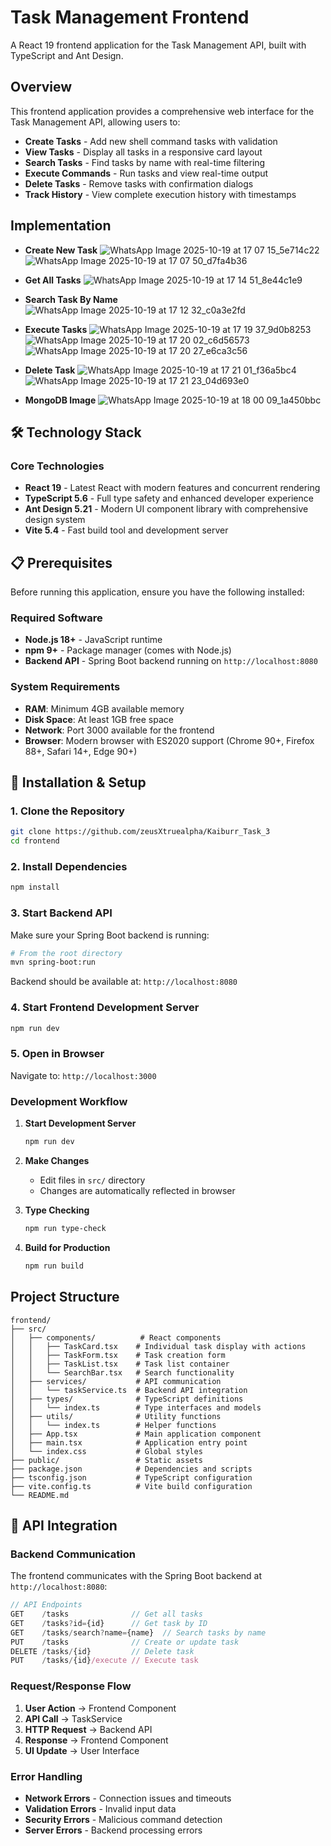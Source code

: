 # Task Management Frontend

A React 19 frontend application for the Task Management API, built with TypeScript and Ant Design. 


## Overview

This frontend application provides a comprehensive web interface for the Task Management API, allowing users to:

- **Create Tasks** - Add new shell command tasks with validation
- **View Tasks** - Display all tasks in a responsive card layout
- **Search Tasks** - Find tasks by name with real-time filtering
- **Execute Commands** - Run tasks and view real-time output
- **Delete Tasks** - Remove tasks with confirmation dialogs
- **Track History** - View complete execution history with timestamps


## Implementation

- **Create New Task**
 ![WhatsApp Image 2025-10-19 at 17 07 15_5e714c22](https://github.com/user-attachments/assets/41b865ca-a037-4ae1-a12e-00e0fb8c0a8d)
 ![WhatsApp Image 2025-10-19 at 17 07 50_d7fa4b36](https://github.com/user-attachments/assets/4e89f643-0750-42a1-ba3c-99372fe9d944)
  
- **Get All Tasks**
 ![WhatsApp Image 2025-10-19 at 17 14 51_8e44c1e9](https://github.com/user-attachments/assets/7b4af334-c737-4518-bffc-1644fae2d641)

- **Search Task By Name**
 ![WhatsApp Image 2025-10-19 at 17 12 32_c0a3e2fd](https://github.com/user-attachments/assets/fddd796a-af5b-4c67-9192-423328cc01a3)

- **Execute Tasks**
 ![WhatsApp Image 2025-10-19 at 17 19 37_9d0b8253](https://github.com/user-attachments/assets/426df8e4-45ed-414c-acbc-009e8017f4f8)
 ![WhatsApp Image 2025-10-19 at 17 20 02_c6d56573](https://github.com/user-attachments/assets/7bca2fe1-47a8-4f96-847c-e0b794005698)
 ![WhatsApp Image 2025-10-19 at 17 20 27_e6ca3c56](https://github.com/user-attachments/assets/f64ba5f3-bb44-4898-993c-53a0a7f34243)

- **Delete Task**
 ![WhatsApp Image 2025-10-19 at 17 21 01_f36a5bc4](https://github.com/user-attachments/assets/8757c38f-a659-4181-b975-d65ed25c472c)
 ![WhatsApp Image 2025-10-19 at 17 21 23_04d693e0](https://github.com/user-attachments/assets/2087fdfa-c5c5-45db-a790-e39003cb55f0)

- **MongoDB Image**
 ![WhatsApp Image 2025-10-19 at 18 00 09_1a450bbc](https://github.com/user-attachments/assets/8f25b1a0-054b-411a-a099-19c643012c93)



## 🛠️ Technology Stack

### **Core Technologies**
- **React 19** - Latest React with modern features and concurrent rendering
- **TypeScript 5.6** - Full type safety and enhanced developer experience
- **Ant Design 5.21** - Modern UI component library with comprehensive design system
- **Vite 5.4** - Fast build tool and development server


## 📋 Prerequisites

Before running this application, ensure you have the following installed:

### **Required Software**
- **Node.js 18+** - JavaScript runtime
- **npm 9+** - Package manager (comes with Node.js)
- **Backend API** - Spring Boot backend running on `http://localhost:8080`

### **System Requirements**
- **RAM**: Minimum 4GB available memory
- **Disk Space**: At least 1GB free space
- **Network**: Port 3000 available for the frontend
- **Browser**: Modern browser with ES2020 support (Chrome 90+, Firefox 88+, Safari 14+, Edge 90+)

## 🚀 Installation & Setup

### **1. Clone the Repository**
```bash
git clone https://github.com/zeusXtruealpha/Kaiburr_Task_3
cd frontend
```

### **2. Install Dependencies**
```bash
npm install
```

### **3. Start Backend API**
Make sure your Spring Boot backend is running:
```bash
# From the root directory
mvn spring-boot:run
```
Backend should be available at: `http://localhost:8080`

### **4. Start Frontend Development Server**
```bash
npm run dev
```

### **5. Open in Browser**
Navigate to: `http://localhost:3000`


### **Development Workflow**

1. **Start Development Server**
   ```bash
   npm run dev
   ```

2. **Make Changes**
   - Edit files in `src/` directory
   - Changes are automatically reflected in browser

3. **Type Checking**
   ```bash
   npm run type-check
   ```

4. **Build for Production**
   ```bash
   npm run build
   ```


## Project Structure

```
frontend/
├── src/
│   ├── components/          # React components
│   │   ├── TaskCard.tsx    # Individual task display with actions
│   │   ├── TaskForm.tsx    # Task creation form
│   │   ├── TaskList.tsx    # Task list container
│   │   └── SearchBar.tsx   # Search functionality
│   ├── services/           # API communication
│   │   └── taskService.ts  # Backend API integration
│   ├── types/              # TypeScript definitions
│   │   └── index.ts        # Type interfaces and models
│   ├── utils/              # Utility functions
│   │   └── index.ts        # Helper functions
│   ├── App.tsx             # Main application component
│   ├── main.tsx            # Application entry point
│   └── index.css           # Global styles
├── public/                 # Static assets
├── package.json            # Dependencies and scripts
├── tsconfig.json           # TypeScript configuration
├── vite.config.ts          # Vite build configuration     
└── README.md              
```


## 🔄 API Integration

### **Backend Communication**

The frontend communicates with the Spring Boot backend at `http://localhost:8080`:

```typescript
// API Endpoints
GET    /tasks              // Get all tasks
GET    /tasks?id={id}      // Get task by ID
GET    /tasks/search?name={name}  // Search tasks by name
PUT    /tasks              // Create or update task
DELETE /tasks/{id}         // Delete task
PUT    /tasks/{id}/execute // Execute task
```

### **Request/Response Flow**

1. **User Action** → Frontend Component
2. **API Call** → TaskService
3. **HTTP Request** → Backend API
4. **Response** → Frontend Component
5. **UI Update** → User Interface

### **Error Handling**

- **Network Errors** - Connection issues and timeouts
- **Validation Errors** - Invalid input data
- **Security Errors** - Malicious command detection
- **Server Errors** - Backend processing errors

